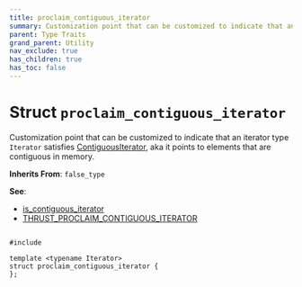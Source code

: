 ```yaml
---
title: proclaim_contiguous_iterator
summary: Customization point that can be customized to indicate that an iterator type Iterator satisfies ContiguousIterator, aka it points to elements that are contiguous in memory. 
parent: Type Traits
grand_parent: Utility
nav_exclude: true
has_children: true
has_toc: false
---
```


# Struct `proclaim_contiguous_iterator`

Customization point that can be customized to indicate that an iterator type <code>Iterator</code> satisfies <a href="https://en.cppreference.com/w/cpp/named_req/ContiguousIterator">ContiguousIterator</a>, aka it points to elements that are contiguous in memory. 

**Inherits From**:
`false_type`

**See**:
* <a href="/api/groups/group__type__traits.html#using-is_contiguous_iterator">is_contiguous_iterator</a>
* <a href="/api/groups/group__type__traits.html#define-thrust_proclaim_contiguous_iterator">THRUST_PROCLAIM_CONTIGUOUS_ITERATOR</a>

<code class="doxybook">
<span>#include <thrust/type_traits/is_contiguous_iterator.h></span><br>
<span>template &lt;typename Iterator&gt;</span>
<span>struct proclaim&#95;contiguous&#95;iterator {</span>
<span>};</span>
</code>

